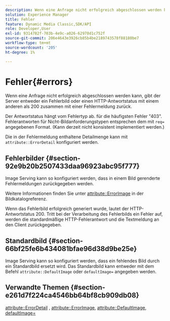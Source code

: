```yaml
---
description: Wenn eine Anfrage nicht erfolgreich abgeschlossen werden kann, gibt der Server entweder ein Fehlerbild oder einen HTTP-Antwortstatus mit einem anderen als 200 zusammen mit einer Fehlermeldung zurück.
solution: Experience Manager
title: Fehler
feature: Dynamic Media Classic,SDK/API
role: Developer,User
exl-id: 9314782f-703b-4e9c-a026-62970d1c752f
source-git-commit: 206e4643e3926cb85b4be2189743578f88180be7
workflow-type: tm+mt
source-wordcount: '205'
ht-degree: 1%

---
```


# Fehler{#errors}

Wenn eine Anfrage nicht erfolgreich abgeschlossen werden kann, gibt der Server entweder ein Fehlerbild oder einen HTTP-Antwortstatus mit einem anderen als 200 zusammen mit einer Fehlermeldung zurück.

Der Antwortstatus hängt vom Fehlertyp ab. für die häufigsten Fehler &quot;403&quot;. Fehlerantworten für Nicht-Bildanforderungstypen entsprechen dem mit `req=` angegebenen Format. (Kann derzeit nicht konsistent implementiert werden.)

Die in der Fehlermeldung enthaltene Detailmenge kann mit `attribute::ErrorDetail` konfiguriert werden.

## Fehlerbilder {#section-92e9b20b2507433daa96923abc95f777}

Image Serving kann so konfiguriert werden, dass in einem Bild gerenderte Fehlermeldungen zurückgegeben werden.

Weitere Informationen finden Sie unter [attribute::ErrorImage](../../../../../is-api/image-catalog/image-serving-api-ref/c-image-catalog-reference/c-attributes-reference/r-errorimage.md#reference-c494d5d8b2584fe3800f35baabd0292c) in der Bildkatalogreferenz.

Wenn das Fehlerbild erfolgreich generiert wurde, lautet der HTTP-Antwortstatus 200. Tritt bei der Verarbeitung des Fehlerbilds ein Fehler auf, werden die standardmäßige HTTP-Fehlerantwort und die Textmeldung an den Client zurückgegeben.

## Standardbild {#section-66bf25fe6b434081bfae96d38d9be25e}

Image Serving kann so konfiguriert werden, dass ein fehlendes Bild durch ein Standardbild ersetzt wird. Das Standardbild kann entweder mit dem Befehl `attribute::DefaultImage` oder `defaultImage=` angegeben werden.

## Verwandte Themen {#section-e261d7f224ca4546bb64bf8cb909db08}

[attribute::ErrorDetail](../../../../../is-api/image-catalog/image-serving-api-ref/c-image-catalog-reference/c-attributes-reference/r-errordetail.md#reference-4987c8cddcba4c88960170e49cafc561) ,  [attribute::ErrorImage](../../../../../is-api/image-catalog/image-serving-api-ref/c-image-catalog-reference/c-attributes-reference/r-errorimage.md#reference-c494d5d8b2584fe3800f35baabd0292c),  [attribute::DefaultImage](../../../../../is-api/image-catalog/image-serving-api-ref/c-image-catalog-reference/c-attributes-reference/r-is-cat-defaultimage.md#reference-8e9900e129f54ed68462a3c2fc3bc433),  [defaultImage=](../../../../../is-api/http-ref/image-serving-api-ref/c-http-protocol-reference/c-command-reference/r-is-http-defaultimage.md#reference-209aa6ce830f490483412eb26af67fd2)
